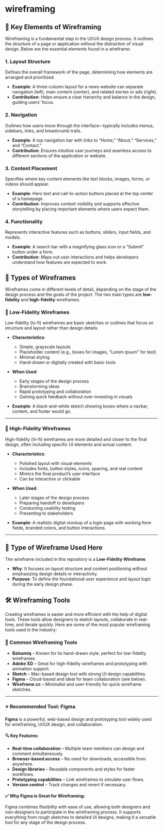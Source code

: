 # wireframing
## 📐 Key Elements of Wireframing

Wireframing is a fundamental step in the UI/UX design process. It outlines the structure of a page or application without the distraction of visual design. Below are the essential elements found in a wireframe:

### 1. **Layout Structure**
Defines the overall framework of the page, determining how elements are arranged and prioritized.

- **Example**: A three-column layout for a news website can separate navigation (left), main content (center), and related stories or ads (right).
- **Contribution**: Helps ensure a clear hierarchy and balance in the design, guiding users’ focus.

### 2. **Navigation**
Outlines how users move through the interface—typically includes menus, sidebars, links, and breadcrumb trails.

- **Example**: A top navigation bar with links to “Home,” “About,” “Services,” and “Contact.”
- **Contribution**: Ensures intuitive user journeys and seamless access to different sections of the application or website.

### 3. **Content Placement**
Specifies where key content elements like text blocks, images, forms, or videos should appear.

- **Example**: Hero text and call-to-action buttons placed at the top center of a homepage.
- **Contribution**: Improves content visibility and supports effective storytelling by placing important elements where users expect them.

### 4. **Functionality**
Represents interactive features such as buttons, sliders, input fields, and modals.

- **Example**: A search bar with a magnifying glass icon or a "Submit" button under a form.
- **Contribution**: Maps out user interactions and helps developers understand how features are expected to work.
## 🧩 Types of Wireframes

Wireframes come in different levels of detail, depending on the stage of the design process and the goals of the project. The two main types are **low-fidelity** and **high-fidelity** wireframes.

### 🔹 Low-Fidelity Wireframes
Low-fidelity (lo-fi) wireframes are basic sketches or outlines that focus on structure and layout rather than design details.

- **Characteristics**:
  - Simple, grayscale layouts
  - Placeholder content (e.g., boxes for images, "Lorem ipsum" for text)
  - Minimal styling
  - Hand-drawn or digitally created with basic tools

- **When Used**:
  - Early stages of the design process
  - Brainstorming ideas
  - Rapid prototyping and collaboration
  - Gaining quick feedback without over-investing in visuals

- **Example**: A black-and-white sketch showing boxes where a navbar, content, and footer would go.

---

### 🔸 High-Fidelity Wireframes
High-fidelity (hi-fi) wireframes are more detailed and closer to the final design, often including specific UI elements and actual content.

- **Characteristics**:
  - Polished layout with visual elements
  - Includes fonts, button styles, icons, spacing, and real content
  - Mimics the final product’s user interface
  - Can be interactive or clickable

- **When Used**:
  - Later stages of the design process
  - Preparing handoff to developers
  - Conducting usability testing
  - Presenting to stakeholders

- **Example**: A realistic digital mockup of a login page with working form fields, branded colors, and button interactions.

---

## 📌 Type of Wireframe Used Here

The wireframe included in this repository is a **Low-Fidelity Wireframe**.

- **Why**: It focuses on layout structure and content positioning without emphasizing design details or interactivity.
- **Purpose**: To define the foundational user experience and layout logic during the early design phase.
## 🛠️ Wireframing Tools

Creating wireframes is easier and more efficient with the help of digital tools. These tools allow designers to sketch layouts, collaborate in real-time, and iterate quickly. Here are some of the most popular wireframing tools used in the industry:

### 🔹 Common Wireframing Tools
- **Balsamiq** – Known for its hand-drawn style, perfect for low-fidelity wireframes.
- **Adobe XD** – Great for high-fidelity wireframes and prototyping with animation support.
- **Sketch** – Mac-based design tool with strong UI design capabilities.
- **Figma** – Cloud-based and ideal for team collaboration (see below).
- **Wireframe.cc** – Minimalist and user-friendly for quick wireframe sketches.

---

### ⭐ Recommended Tool: **Figma**

**Figma** is a powerful, web-based design and prototyping tool widely used for wireframing, UI/UX design, and collaboration.

#### 🔍 Key Features:
- **Real-time collaboration** – Multiple team members can design and comment simultaneously.
- **Browser-based access** – No need for downloads; accessible from anywhere.
- **Design libraries** – Reusable components and styles for faster workflows.
- **Prototyping capabilities** – Link wireframes to simulate user flows.
- **Version control** – Track changes and revert if necessary.

#### ✅ Why Figma is Great for Wireframing:
Figma combines flexibility with ease of use, allowing both designers and non-designers to participate in the wireframing process. It supports everything from rough sketches to detailed UI designs, making it a versatile tool for any stage of the design process.

